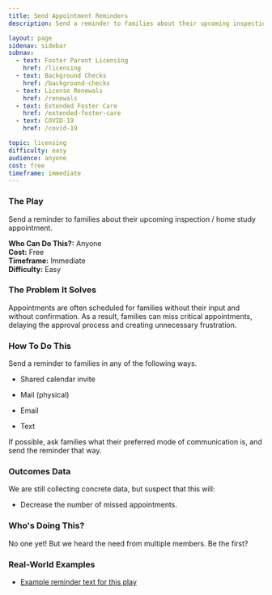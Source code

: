 ```yaml
---
title: Send Appointment Reminders
description: Send a reminder to families about their upcoming inspection / home study appointment.

layout: page
sidenav: sidebar
subnav:
  - text: Foster Parent Licensing
    href: /licensing
  - text: Background Checks
    href: /background-checks
  - text: License Renewals
    href: /renewals
  - text: Extended Foster Care
    href: /extended-foster-care
  - text: COVID-19
    href: /covid-19

topic: licensing
difficulty: easy
audience: anyone
cost: free
timeframe: immediate
---
```



### The Play

Send a reminder to families about their upcoming inspection / home study appointment.

**Who Can Do This?:**
Anyone<br />
**Cost:**
Free<br />
**Timeframe:**
Immediate<br />
**Difficulty:**
Easy<br />

### The Problem It Solves

Appointments are often scheduled for families without their input and without confirmation. As a result, families can miss critical appointments, delaying the approval process and creating unnecessary frustration.

### How To Do This

Send a reminder to families in any of the following ways. 
 
* Shared calendar invite

* Mail (physical)

* Email 

* Text

If possible, ask families what their preferred mode of communication is, and send the reminder that way. 


### Outcomes Data

We are still collecting concrete data, but suspect that this will:

* Decrease the number of missed appointments. 

### Who's Doing This?

No one yet! But we heard the need from multiple members. Be the first?

### Real-World Examples

* [Example reminder text for this play](/assets/send_appointment_reminders_asset)